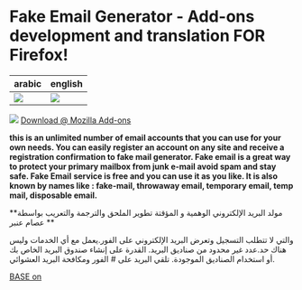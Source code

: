 # Fake Email Generator - Add-ons development and translation FOR Firefox!


 arabic | english
 ---- | ----
 ![](https://a.top4top.io/p_23324ot4c1.jpg) | ![](https://b.top4top.io/p_23324fbm82.jpg)


[![](https://img.icons8.com/external-tal-revivo-color-tal-revivo/48/000000/external-firefox-a-free-and-open-source-web-browser-developed-by-the-mozilla-foundation-logo-color-tal-revivo.png)](https://addons.mozilla.org/ar/firefox/addon/fake-email-generator/) [Download @ Mozilla Add-ons](https://addons.mozilla.org/ar/firefox/addon/fake-email-generator/)


**this is an unlimited number of email accounts that you can use for your own needs. You can easily register an account on any site and receive a registration confirmation to fake mail generator. Fake email is a great way to protect your primary mailbox from junk e-mail avoid spam and stay safe. Fake Email** **service is free and you can use it as you like. It is also known by names like : fake-mail, throwaway email, temporary email, temp mail, disposable email.**

**مولد البريد الإلكتروني الوهمية و المؤقتة تطوير الملحق والترجمة والتعريب بواسطة عصام عنبر
**

والتي لا تتطلب التسجيل وتعرض البريد الإلكتروني على الفور.يعمل مع أي الخدمات وليس هناك حد.عدد غير محدود من صناديق البريد. القدرة على إنشاء صندوق البريد الخاص بك أو استخدام الصناديق الموجودة. تلقي البريد على # الفور ومكافحة البريد العشوائي.

[BASE on](https://chrome.google.com/webstore/detail/fake-email-generator/gjpheonblhjlkmhmkagacbjopagbpclo)
